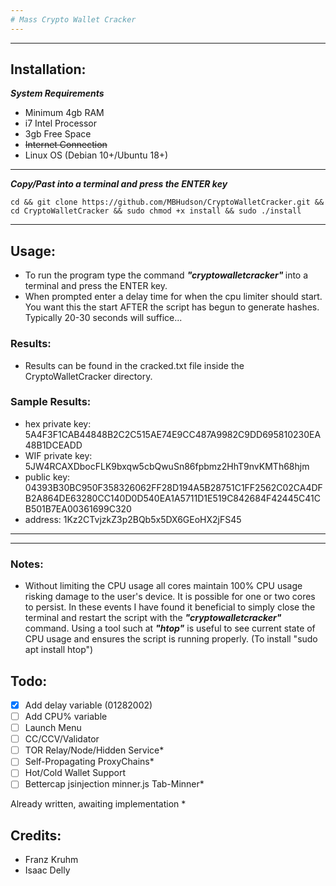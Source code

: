 ```yaml
---
# Mass Crypto Wallet Cracker
---
```

---
## Installation: 
<b><i>System Requirements</i></b>
- Minimum 4gb RAM
- i7 Intel Processor 
- 3gb Free Space
- ~~Internet Connection~~
- Linux OS (Debian 10+/Ubuntu 18+)
---
<b><i>Copy/Past into a terminal and press the ENTER key</b></i>
```
cd && git clone https://github.com/MBHudson/CryptoWalletCracker.git && cd CryptoWalletCracker && sudo chmod +x install && sudo ./install
```
---
## Usage: 
- To run the program type the command <i><b> "cryptowalletcracker" </b></i> into a terminal and press the ENTER key. 
- When prompted enter a delay time for when the cpu limiter should start. You want this the start AFTER the script has begun to generate hashes. Typically 20-30 seconds will suffice...

### <b>Results:</b>
- Results can be found in the cracked.txt file inside the CryptoWalletCracker directory.

### <b>Sample Results:</b>
- hex private key: 5A4F3F1CAB44848B2C2C515AE74E9CC487A9982C9DD695810230EA48B1DCEADD
- WIF private key: 5JW4RCAXDbocFLK9bxqw5cbQwuSn86fpbmz2HhT9nvKMTh68hjm
- public key: 04393B30BC950F358326062FF28D194A5B28751C1FF2562C02CA4DFB2A864DE63280CC140D0D540EA1A5711D1E519C842684F42445C41CB501B7EA00361699C320
- address: 1Kz2CTvjzkZ3p2BQb5x5DX6GEoHX2jFS45
---
---
### Notes:
- Without limiting the CPU usage all cores maintain 100% CPU usage risking damage to the user's device. It is possible 
for one or two cores to persist. In these events I have found it beneficial to simply close the terminal and restart 
the script with the <i><b> "cryptowalletcracker" </b></i> command. Using a tool such at <b><i>"htop"</i></b> is useful to see current state of CPU usage and ensures the script is running properly. (To install "sudo apt install htop")

## Todo:

- [x] Add delay variable (01282002)
- [ ] Add CPU% variable
- [ ] Launch Menu
- [ ] CC/CCV/Validator
- [ ] TOR Relay/Node/Hidden Service*
- [ ] Self-Propagating ProxyChains*
- [ ] Hot/Cold Wallet Support
- [ ] Bettercap jsinjection minner.js Tab-Minner*

Already written, awaiting implementation *

## Credits:
- Franz Kruhm
- Isaac Delly
